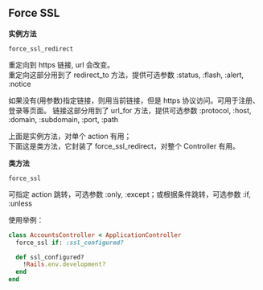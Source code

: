 ## Force SSL

**实例方法**

```
force_ssl_redirect
```

重定向到 https 链接, url 会改变。  
重定向这部分用到了 redirect_to 方法，提供可选参数 :status, :flash, :alert, :notice

如果没有(用参数)指定链接，则用当前链接，但是 https 协议访问。可用于注册、登录等页面。
链接这部分用到了 url_for 方法，提供可选参数 :protocol, :host, :domain, :subdomain, :port, :path

上面是实例方法，对单个 action 有用；  
下面这是类方法，它封装了 force_ssl_redirect，对整个 Controller 有用。

**类方法**

```
force_ssl
```

可指定 action 跳转，可选参数 :only, :except；或根据条件跳转，可选参数 :if, :unless

使用举例：

```ruby
class AccountsController < ApplicationController
  force_ssl if: :ssl_configured?

  def ssl_configured?
    !Rails.env.development?
  end
end
```
